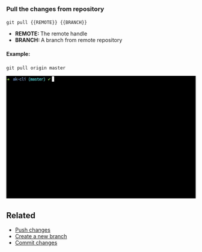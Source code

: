 ### Pull the changes from repository

`git pull {{REMOTE}} {{BRANCH}}`

- <b>REMOTE: </b> The remote handle
- <b>BRANCH: </b> A branch from remote repository

#### Example:

`git pull origin master`

<img src="../../gifs/git-pull.gif" alt="Git Pull"/> 

## Related

- [Push changes](git-push.md)
- [Create a new branch](git-new-branch.md)
- [Commit changes](git-commit.md)

